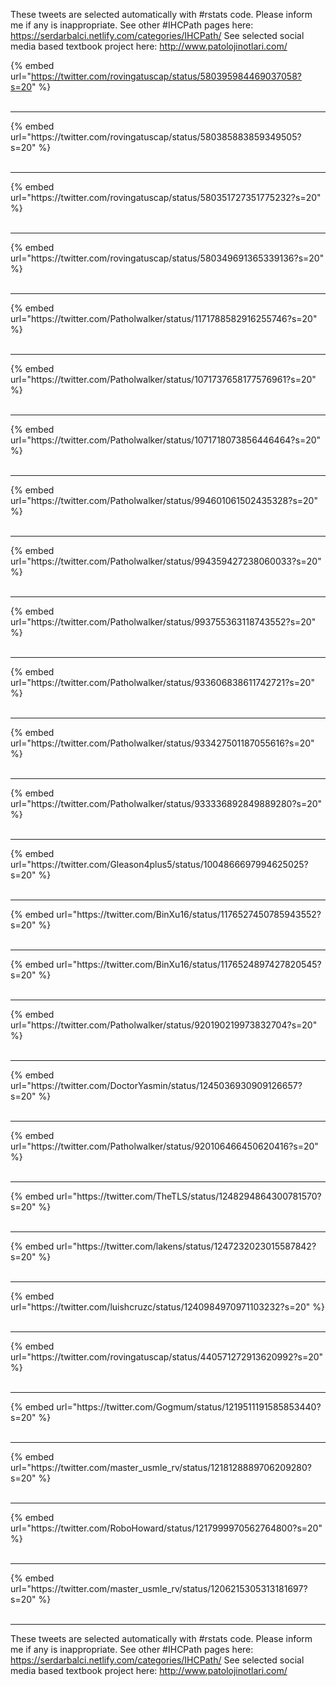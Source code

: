 

These tweets are selected automatically with #rstats code. Please inform me if any is inappropriate.
See other #IHCPath pages here: https://serdarbalci.netlify.com/categories/IHCPath/ 
See selected social media based textbook project here: http://www.patolojinotlari.com/

{% embed url="https://twitter.com/rovingatuscap/status/580395984469037058?s=20" %}<br>
<br>
<hr>
{% embed url="https://twitter.com/rovingatuscap/status/580385883859349505?s=20" %}<br>
<br>
<hr>
{% embed url="https://twitter.com/rovingatuscap/status/580351727351775232?s=20" %}<br>
<br>
<hr>
{% embed url="https://twitter.com/rovingatuscap/status/580349691365339136?s=20" %}<br>
<br>
<hr>
{% embed url="https://twitter.com/Patholwalker/status/1171788582916255746?s=20" %}<br>
<br>
<hr>
{% embed url="https://twitter.com/Patholwalker/status/1071737658177576961?s=20" %}<br>
<br>
<hr>
{% embed url="https://twitter.com/Patholwalker/status/1071718073856446464?s=20" %}<br>
<br>
<hr>
{% embed url="https://twitter.com/Patholwalker/status/994601061502435328?s=20" %}<br>
<br>
<hr>
{% embed url="https://twitter.com/Patholwalker/status/994359427238060033?s=20" %}<br>
<br>
<hr>
{% embed url="https://twitter.com/Patholwalker/status/993755363118743552?s=20" %}<br>
<br>
<hr>
{% embed url="https://twitter.com/Patholwalker/status/933606838611742721?s=20" %}<br>
<br>
<hr>
{% embed url="https://twitter.com/Patholwalker/status/933427501187055616?s=20" %}<br>
<br>
<hr>
{% embed url="https://twitter.com/Patholwalker/status/933336892849889280?s=20" %}<br>
<br>
<hr>
{% embed url="https://twitter.com/Gleason4plus5/status/1004866697994625025?s=20" %}<br>
<br>
<hr>
{% embed url="https://twitter.com/BinXu16/status/1176527450785943552?s=20" %}<br>
<br>
<hr>
{% embed url="https://twitter.com/BinXu16/status/1176524897427820545?s=20" %}<br>
<br>
<hr>
{% embed url="https://twitter.com/Patholwalker/status/920190219973832704?s=20" %}<br>
<br>
<hr>
{% embed url="https://twitter.com/DoctorYasmin/status/1245036930909126657?s=20" %}<br>
<br>
<hr>
{% embed url="https://twitter.com/Patholwalker/status/920106466450620416?s=20" %}<br>
<br>
<hr>
{% embed url="https://twitter.com/TheTLS/status/1248294864300781570?s=20" %}<br>
<br>
<hr>
{% embed url="https://twitter.com/lakens/status/1247232023015587842?s=20" %}<br>
<br>
<hr>
{% embed url="https://twitter.com/luishcruzc/status/1240984970971103232?s=20" %}<br>
<br>
<hr>
{% embed url="https://twitter.com/rovingatuscap/status/440571272913620992?s=20" %}<br>
<br>
<hr>
{% embed url="https://twitter.com/Gogmum/status/1219511191585853440?s=20" %}<br>
<br>
<hr>
{% embed url="https://twitter.com/master_usmle_rv/status/1218128889706209280?s=20" %}<br>
<br>
<hr>
{% embed url="https://twitter.com/RoboHoward/status/1217999970562764800?s=20" %}<br>
<br>
<hr>
{% embed url="https://twitter.com/master_usmle_rv/status/1206215305313181697?s=20" %}<br>
<br>
<hr>


These tweets are selected automatically with #rstats code. Please inform me if any is inappropriate.
See other #IHCPath pages here: https://serdarbalci.netlify.com/categories/IHCPath/ 
See selected social media based textbook project here: http://www.patolojinotlari.com/
